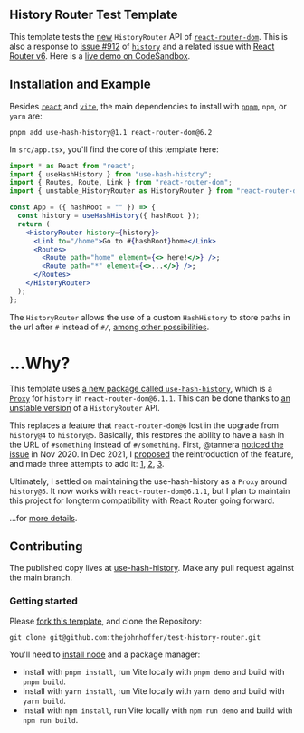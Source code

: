 ## History Router Test Template

This template tests the [new][6_1_1] `HistoryRouter` API of [`react-router-dom`](https://github.com/remix-run/react-router/). This is also a response to [issue #912](https://github.com/remix-run/history/issues/912) of [`history`](https://github.com/remix-run/history/) and a related issue with [React Router v6](https://reactrouter.com/docs/en/v6). Here is a [live demo on CodeSandbox][sandbox].

## Installation and Example

Besides [`react`](https://reactjs.org/) and [`vite`](https://vitejs.dev/), the main dependencies to install with [`pnpm`](https://pnpm.io/), `npm`, or `yarn` are:

```
pnpm add use-hash-history@1.1 react-router-dom@6.2
```

In `src/app.tsx`, you'll find the core of this template here:

```jsx
import * as React from "react";
import { useHashHistory } from "use-hash-history";
import { Routes, Route, Link } from "react-router-dom";
import { unstable_HistoryRouter as HistoryRouter } from "react-router-dom";

const App = ({ hashRoot = "" }) => {
  const history = useHashHistory({ hashRoot });
  return (
    <HistoryRouter history={history}>
      <Link to="/home">Go to #{hashRoot}home</Link>
      <Routes>
        <Route path="home" element={<> here!</>} />;
        <Route path="*" element={<>...</>} />;
      </Routes>
    </HistoryRouter>
  );
};
```

The `HistoryRouter` allows the use of a custom `HashHistory` to store paths in the url after `#` instead of `#/`, [among other possibilities][exampleprops].

# ...Why?

This template uses [a new package called `use-hash-history`][yarn], which is a [`Proxy`][proxy] for `history` in `react-router-dom@6.1.1`. This can be done thanks to [an unstable version][6_1_1] of a `HistoryRouter` API.

This replaces a feature that `react-router-dom@6` lost in the upgrade from `history@4` to `history@5`. Basically, this restores the ability to have a `hash` in the URL of `#something` instead of `#/something`. First, @tannera [noticed the issue](https://github.com/remix-run/react-router/issues/7703) in Nov 2020. In Dec 2021, I [proposed](https://github.com/remix-run/react-router/issues/8459) the reintroduction of the feature, and made three attempts to add it: [1][1], [2][2], [3][3].

Ultimately, I settled on maintaining the use-hash-history as a `Proxy` around `history@5`. It now works with `react-router-dom@6.1.1`, but I plan to maintain this project for longterm compatibility with React Router going forward.

...for [more details][why].

## Contributing

The published copy lives at [use-hash-history](https://github.com/thejohnhoffer/use-hash-history/).
Make any pull request against the main branch.

### Getting started

Please [fork this template](https://github.com/thejohnhoffer/test-history-router/fork), and clone the Repository:

```
git clone git@github.com:thejohnhoffer/test-history-router.git
```

You'll need to [install node](https://heynode.com/tutorial/install-nodejs-locally-nvm/) and a package manager:

- Install with `pnpm install`, run Vite locally with `pnpm demo` and build with `pnpm build`.
- Install with `yarn install`, run Vite locally with `yarn demo` and build with `yarn build`.
- Install with `npm install`, run Vite locally with `npm run demo` and build with `npm run build`.

[1]: https://github.com/remix-run/react-router/pull/8450
[2]: https://github.com/remix-run/react-router/pull/8460
[3]: https://github.com/remix-run/react-router/pull/8463
[exampleprops]: https://github.com/thejohnhoffer/use-hash-history/blob/v1.0.0/demo/exampleProps.ts#L14
[6_1_1]: https://github.com/remix-run/react-router/releases/tag/v6.1.1
[proxy]: https://developer.mozilla.org/en-US/docs/Web/JavaScript/Reference/Global_Objects/Proxy#examples
[sandbox]: https://codesandbox.io/s/use-hash-history-esl4q
[yarn]: https://yarnpkg.com/package/use-hash-history
[why]: https://gist.github.com/thejohnhoffer/5cb3798684c815683195847c53cff4ab
